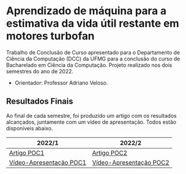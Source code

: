 # Aprendizado de máquina para a estimativa da vida útil restante em motores turbofan

Trabalho de Conclusão de Curso apresentado para o Departamento de Ciência da Computação (DCC) da UFMG para a conclusão do curso de Bacharelado em Ciência da Computação. Projeto realizado nos dois semestres do ano de 2022. 

* Orientador: Professor Adriano Veloso.

## Resultados Finais
Ao final de cada semestre, foi produzido um artigo com os resultados alcançados, juntamente com um vídeo de apresentação. Todos estão disponíveis abaixo.


| 2022/1 | 2022/2 |
|-------|---|
|    [Artigo POC1](https://github.com/arthursl12/POC1/raw/main/POC1_Artigo.pdf)    |  [Artigo POC2](https://github.com/arthursl12/POC1/raw/main/POC2_Artigo.pdf) |
|   [Vídeo-Apresentação POC1](https://youtu.be/IXs6Mq7jRWs)    |  [Vídeo-Apresentação POC2](https://youtu.be/pBdO29mHlxg) |

